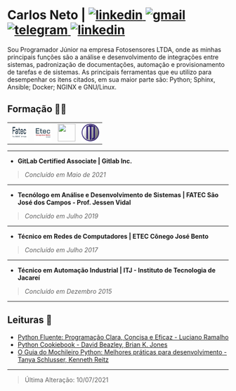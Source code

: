 # Carlos Neto | <a href="https://github.com/augustoliks/cv-latex/raw/main/cv-dev-carlos-augusto-santos-neto.pdf" target="_blank"> <img alt="linkedin" src="https://img.shields.io/badge/Curriculum Vitae-0077B5?style=for-the-badge&logoColor=green"> </a> <a href="mailto:carlos.neto.dev@gmail.com" target="_blank"> <img alt="gmail" src="https://img.shields.io/badge/Gmail-D14836?style=for-the-badge&logo=gmail&logoColor=white"> </a> <a href="https://t.me/augusto_liks" target="_blank"> <img alt="telegram" src="https://img.shields.io/badge/Telegram-2CA5E0?style=for-the-badge&logo=telegram&logoColor=white"> </a> <a href="https://www.linkedin.com/in/c-neto/" target="_blank"> <img alt="linkedin" src="https://img.shields.io/badge/LinkedIn-0077B5?style=for-the-badge&logo=linkedin&logoColor=white"> </a>

Sou Programador Júnior na empresa Fotosensores LTDA, onde as minhas principais funções são a análise e desenvolvimento de integrações entre sistemas, padronização de documentações, automação e provisionamento de tarefas e de sistemas. As principais ferramentas que eu utilizo para desempenhar os itens citados, em sua maior parte são: Python; Sphinx, Ansible; Docker; NGINX e GNU/Linux.

## Formação 👨‍🎓

<table cellspacing="0" cellpadding="0">
    <td> </a><img width="40px" height="40px" src=".img/fatec.jpg"> </td>
    <td> <img width="40px" height="40px" src=".img/etec.png"> </td>
    <td> 
        <a href="https://api.badgr.io/public/assertions/teqZe_UcTUWpEOUNjikhbQ?identity__email=carlos.neto.dev%40gmail.com">
            <img width="40px" height="40px" src="https://api.badgr.io/public/assertions/teqZe_UcTUWpEOUNjikhbQ/image">
        </a>
    </td>
    <td> <img width="40px" height="40px" src=".img/itj.png"> </td>
</table>

--- 

- __GitLab Certified Associate | Gitlab Inc.__
> _Concluído em Maio de 2021_

---

- __Tecnólogo em Análise e Desenvolvimento de Sistemas | FATEC São José dos Campos - Prof. Jessen Vidal__
> _Concluído em Julho 2019_

---

- __Técnico em Redes de Computadores | ETEC Cônego José Bento__
> _Concluído em Julho 2017_

---

- __Técnico em Automação Industrial | ITJ - Instituto de Tecnologia de Jacareí__
> _Concluído em Dezembro 2015_

---

## Leituras :open_book:

- [Python Fluente: Programação Clara, Concisa e Eficaz - Luciano Ramalho](https://www.amazon.com.br/Python-Fluente-Programa%C3%A7%C3%A3o-Concisa-Eficaz/dp/857522462X#:~:text=O%20autor%20Luciano%20Ramalho%20apresenta,mais%20leg%C3%ADvel%20ao%20mesmo%20tempo.)
- [Python Cookiebook - David Beazley,
Brian K. Jones](https://books.google.com.br/books/about/Python_Cookbook.html?id=yhfdQgq8JF4C&redir_esc=y)
- [O Guia do Mochileiro Python: Melhores práticas para desenvolvimento - Tanya Schlusser, Kenneth Reitz](https://www.amazon.com.br/Guia-Mochileiro-Python-Melhores-desenvolvimento-ebook/dp/B07QMY2VPL)

---

> Última Alteração: 10/07/2021
